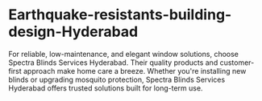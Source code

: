 # Earthquake-resistants-building-design-Hyderabad
For reliable, low-maintenance, and elegant window solutions, choose Spectra Blinds Services Hyderabad. Their quality products and customer-first approach make home care a breeze. Whether you're installing new blinds or upgrading mosquito protection, Spectra Blinds Services Hyderabad offers trusted solutions built for long-term use.  
